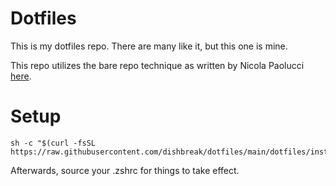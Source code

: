 # Dotfiles

This is my dotfiles repo. There are many like it, but this one is mine.

This repo utilizes the bare repo technique as written by Nicola Paolucci [here](https://www.atlassian.com/git/tutorials/dotfiles).

# Setup

```shell
sh -c "$(curl -fsSL https://raw.githubusercontent.com/dishbreak/dotfiles/main/dotfiles/install.sh)"
```

Afterwards, source your .zshrc for things to take effect.
